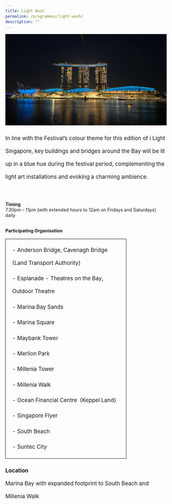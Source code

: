 ```yaml
---
title: Light Wash
permalink: /programmes/light-wash/
description: ""
---
```

<img src="/images/Programmes/lightwash.JPG">
<p style="font-size:17px; line-height:40px">
In line with the Festival’s colour theme for this edition of i Light Singapore, key buildings and bridges around the Bay will be lit up in a blue hue during the festival period, complementing the light art installations and evoking a charming ambience.<br><br>

<b>Timing</b><br>
7.30pm – 11pm (with extended hours to 12am on Fridays and Saturdays) daily<br><br>
	
<b>Participating Organisation</b>
<table style="width:75%; font-size:17px;line-height:40px;border:1px solid black; border-collapse:separate; padding:10px">
	<tbody><tr><td>- Anderson Bridge, Cavenagh Bridge <br>(Land Transport Authority)</td></tr>
		<tr><td>- Esplanade - Theatres on the Bay, Outdoor Theatre</td></tr>
		<tr><td>- Marina Bay Sands</td></tr>
		<tr><td>- Marina Square</td></tr>
		<tr><td>- Maybank Tower</td></tr>
		<tr><td>- Merlion Park</td></tr>
		<tr><td>- Millenia Tower</td></tr>
		<tr><td>- Millenia Walk</td></tr>
		<tr><td>- Ocean Financial Centre&nbsp; (Keppel Land)</td></tr>
		<tr><td>- Singapore Flyer</td></tr>
		<tr><td>- South Beach</td></tr>
		<tr><td>- Suntec City</td></tr>
		</tbody></table>

</p><p style="font-size:17px;line-height:40px"><b>Location</b><br>
Marina Bay with expanded footprint to South Beach and Millenia Walk
</p>